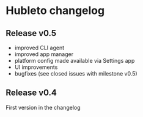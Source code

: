 # Hubleto changelog

## Release v0.5

  * improved CLI agent
  * improved app manager
  * platform config made available via Settings app
  * UI improvements
  * bugfixes (see closed issues with milestone v0.5)

## Release v0.4

First version in the changelog